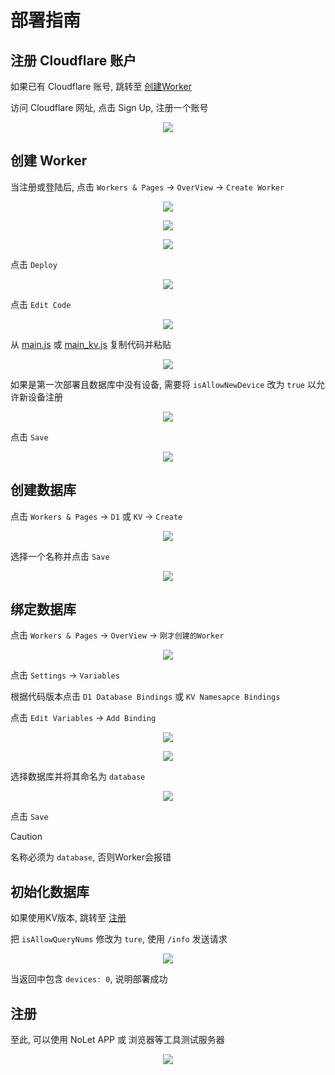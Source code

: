 # 部署指南

## 注册 Cloudflare 账户

如果已有 Cloudflare 账号, 跳转至 [创建Worker](#创建-worker)

访问 Cloudflare 网址, 点击 Sign Up, 注册一个账号

<p align="center">
    <img src="images/setup/Screenshot from 2024-02-19 08-26-05.png">
</p>

## 创建 Worker

当注册或登陆后, 点击 `Workers & Pages` &rarr; `OverView` &rarr; `Create Worker`

<p align="center">
    <img src="images/setup/Screenshot from 2024-02-19 08-28-35.png">
</p>
<p align="center">
    <img src="images/setup/Screenshot from 2024-02-19 08-28-35.png">
</p>
<p align="center">
    <img src="images/setup/Screenshot from 2024-02-19 08-28-50.png">
</p>

点击 `Deploy`

<p align="center">
    <img src="images/setup/Screenshot from 2024-02-19 08-29-05.png">
</p>

点击 `Edit Code`

<p align="center">
    <img src="images/setup/Screenshot from 2024-02-19 08-29-29.png">
</p>

从 [main.js](../main.js) 或 [main_kv.js](../main_kv.js) 复制代码并粘贴

<p align="center">
    <img src="images/setup/Screenshot from 2024-02-19 08-30-20.png">
</p>

如果是第一次部署且数据库中没有设备, 需要将 `isAllowNewDevice` 改为 `true` 以允许新设备注册

<p align="center">
    <img src="images/setup/Screenshot from 2024-02-19 08-33-54.png">
</p>

点击 `Save`

<p align="center">
    <img src="images/setup/Screenshot from 2024-02-19 08-30-29.png">
</p>

## 创建数据库

点击 `Workers & Pages` &rarr; `D1` 或 `KV` &rarr; `Create`

<p align="center">
    <img src="images/setup/Screenshot from 2024-02-19 08-31-34.png">
</p>

选择一个名称并点击 `Save`

<p align="center">
    <img src="images/setup/Screenshot from 2024-02-19 08-31-49.png">
</p>

## 绑定数据库

点击 `Workers & Pages` &rarr; `OverView` &rarr; `刚才创建的Worker`

<p align="center">
    <img src="images/setup/Screenshot from 2024-02-19 08-32-14.png">
</p>

点击 `Settings` &rarr; `Variables` 

根据代码版本点击 `D1 Database Bindings` 或 `KV Namesapce Bindings`

点击 `Edit Variables` &rarr; `Add Binding`

<p align="center">
    <img src="images/setup/Screenshot from 2024-02-19 08-32-28.png">
</p>

<p align="center">
    <img src="images/setup/Screenshot from 2024-02-19 08-32-36.png">
</p>

选择数据库并将其命名为 `database`

<p align="center">
    <img src="images/setup/Screenshot from 2024-02-19 08-32-49.png">
</p>

点击 `Save`

> [!CAUTION]
> 名称必须为 `database`, 否则Worker会报错

## 初始化数据库

如果使用KV版本, 跳转至 [注册](#注册)

把 `isAllowQueryNums` 修改为 `ture`, 使用 `/info` 发送请求

<p align="center">
    <img src="images/setup/Screenshot from 2024-02-19 08-34-28.png">
</p>

当返回中包含 `devices: 0`, 说明部署成功

## 注册

至此, 可以使用 NoLet APP 或 浏览器等工具测试服务器

<p align="center">
    <img src="images/setup/Screenshot from 2024-02-19 08-35-13.png">
</p>